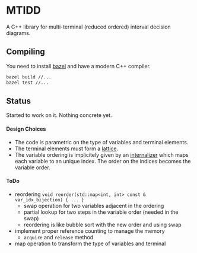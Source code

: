 # MTIDD

A C++ library for multi-terminal (reduced ordered) interval decision diagrams.

## Compiling

You need to install [bazel](https://bazel.build) and have a modern C++ compiler.

```sh
bazel build //...
bazel test //...
```

## Status

Started to work on it.
Nothing concrete yet.

#### Design Choices

- The code is parametric on the type of variables and terminal elements.
- The terminal elements must form a [lattice](mtidd/lattice.h).
- The variable ordering is implicitely given by an [internalizer](mtidd/internalizer.h) which maps each variable to an unique index.
  The order on the indices becomes the variable order.

#### ToDo

- reordering `void reorder(std::map<int, int> const & var_idx_bijection) { ... }`
   * swap operation for two variables adjacent in the ordering
   * partial lookup for two steps in the variable order (needed in the swap)
   * reordering is like bubble sort with the new order and using swap
- implement proper reference counting to manage the memory
   * `acquire` and `release` method
- map operation to transform the type of variables and terminal
